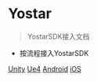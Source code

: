 # Yostar

> YostarSDK接入文档

* 按流程接入YostarSDK

[Unity](#Android)
[Ue4](#阅读对象)
[Android](#阅读对象)
[iOS](#阅读对象)